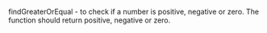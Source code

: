 findGreaterOrEqual - to check if a number is positive, negative or zero. The function should return positive, negative or zero.
